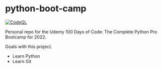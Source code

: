 # python-boot-camp
[![CodeQL](https://github.com/Jackson-Miller/python-boot-camp/actions/workflows/codeql-analysis.yml/badge.svg)](https://github.com/Jackson-Miller/python-boot-camp/actions/workflows/codeql-analysis.yml)


Personal repo for the Udemy 100 Days of Code: The Complete Python Pro Bootcamp for 2022.

Goals with this project.
- Learn Python
- Learn Git